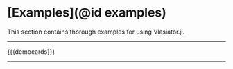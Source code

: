 # [Examples](@id examples)

This section contains thorough examples for using Vlasiator.jl.

---

{{{democards}}}

---